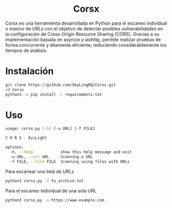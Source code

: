 <h1 align="center">Corsx</h1>

Corsx es una herramienta desarrollada en Python para el escaneo individual o masivo de URLs con el objetivo de detectar posibles vulnerabilidades en la configuración de Cross-Origin Resource Sharing (CORS). Gracias a su implementación basada en asyncio y aiohttp, permite realizar pruebas de forma concurrente y altamente eficiente, reduciendo considerablemente los tiempos de análisis.

# Instalación
```bash
git clone https://github.com/SkyLingRQ/Corsx.git
cd Corsx
python3 -m pip install -r requirements.txt
```

# Uso

```bash
usage: corsx.py [-h] [-u URL] [-f FILE]

C O R S - EviLight

options:
  -h, --help            show this help message and exit
  -u URL, --url URL     Scanning a URL
  -f FILE, --file FILE  Scanning using files with URLs
```
Para escanear una lista de URLs
```bash
python3 corsx.py -f tu_archivo.txt
```
Para el escaneo individual de una sola URL
```bash
python3 corsx.py -u https://www.example.com
```
